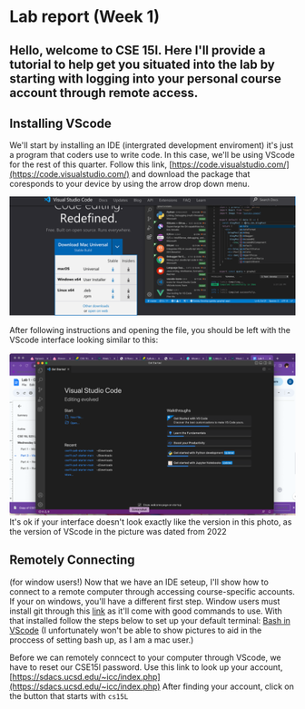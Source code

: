 # Lab report (Week 1)

Hello, welcome to CSE 15l. Here I'll provide a tutorial to help get you situated into the lab by starting with logging into your personal course account through remote access.
---
## Installing VScode
We'll start by installing an IDE (intergrated development enviroment) it's just a program that coders use to write code. In this case, we'll be using VScode for the rest of this quarter. Follow this link, [https://code.visualstudio.com/](https://code.visualstudio.com/) and download the package that coresponds to your device by using the arrow drop down menu.

![Image](Image1.png)

After following instructions and opening the file, you should be left with the VScode interface looking similar to this:

![Image](image8.png)
It's ok if your interface doesn't look exactly like the version in this photo, as the version of VScode in the picture was dated from 2022

## Remotely Connecting
(for window users!)
Now that we have an IDE seteup, I'll show how to connect to a remote computer through accessing course-specific accounts. If your on windows, you'll have a different first step. Window users must install git through this [link](https://gitforwindows.org/) as it'll come with good commands to use. With that installed follow the steps below to set up your default terminal: [Bash in VScode](https://stackoverflow.com/questions/42606837/how-do-i-use-bash-on-windows-from-the-visual-studio-code-integrated-terminal/50527994#50527994) (I unfortunately won't be able to show pictures to aid in the proccess of setting bash up, as I am a mac user.) 

Before we can remotely conncect to your computer through VScode, we have to reset our CSE15l password. Use this link to look up your account, [https://sdacs.ucsd.edu/~icc/index.php](https://sdacs.ucsd.edu/~icc/index.php) After finding your account, click on the button that starts with `cs15L`
 
